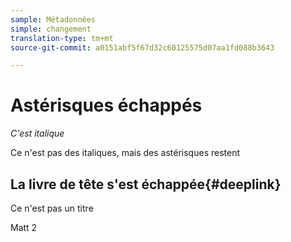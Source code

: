 ```yaml
---
sample: Métadonnées
simple: changement
translation-type: tm+mt
source-git-commit: a0151abf5f67d32c60125575d07aa1fd088b3643

---
```


# Astérisques échappés

*C'est italique*

Ce n'est pas des italiques, mais des astérisques restent

## La livre de tête s'est échappée{#deeplink}

Ce n'est pas un titre

Matt 2
